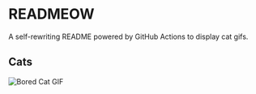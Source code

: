 # READMEOW

A self-rewriting README powered by GitHub Actions to display cat gifs.

## Cats

![Bored Cat GIF](https://media4.giphy.com/media/mlvseq9yvZhba/200.gif?cid=9acd02daxznkj3e2rmvcney4budjsvx3d02rpk4su6flup7r&ep=v1_gifs_search&rid=200.gif&ct=g)
